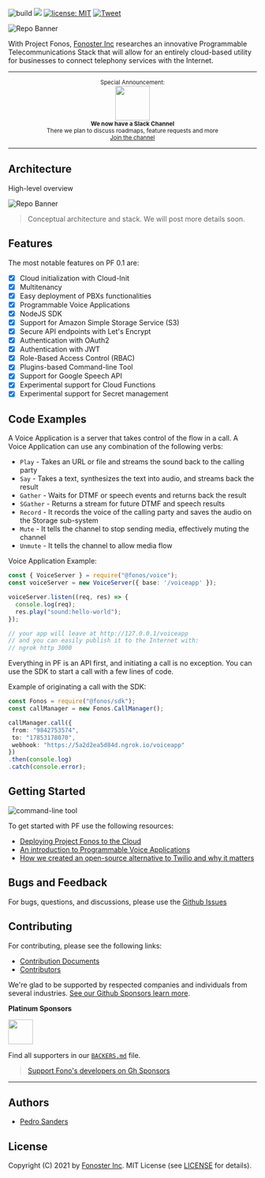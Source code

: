 ![build](https://github.com/fonoster/fonos/workflows/unit%20tests/badge.svg) <a href="./CONTRIBUTING.md"><img src="https://img.shields.io/badge/PRs-welcome-brightgreen.svg"></a> <a href="https://opensource.org/licenses/MIT"><img src="https://img.shields.io/badge/license-MIT-blue.svg" alt="license: MIT"></a> [![Tweet](https://img.shields.io/twitter/url/http/shields.io.svg?style=social)](https://twitter.com/intent/tweet?text=Programmable%20Voice%20&url=https://github.com/fonoster/fonos&via=fonoster&hashtags=voip,sip,webrtc,telephony)

![Repo Banner](https://raw.githubusercontent.com/fonoster/fonos/master/docs/assets/images/repo_banner.jpg)

With Project Fonos, [Fonoster Inc](https://fonoster.com) researches an innovative Programmable Telecommunications Stack that will allow for an entirely cloud-based utility for businesses to connect telephony services with the Internet.

---

<p align="center">
		<sup>Special Announcement:</sup>
		<br>
		<a href="https://form.typeform.com/to/CvQqk9">
			<img width="70px" src="https://assets.brandfolder.com/pl546j-7le8zk-afym5u/original/Slack_Mark_Web.png">
		</a>
		<br>
		<sub><b>We now have a Slack Channel</b></sub>
		<br>
		<sub>There we plan to discuss roadmaps, feature requests and more<br><a href="https://form.typeform.com/to/CvQqk9">Join the channel</a></sub>
</p>

---

## Architecture 

High-level overview

![Repo Banner](https://raw.githubusercontent.com/fonoster/fonos/dev/docs/assets/images/arquitecture.png)

> Conceptual architecture and stack. We will post more details soon.

## Features

The most notable features on PF 0.1 are:

- [x] Cloud initialization with Cloud-Init
- [x] Multitenancy
- [x] Easy deployment of PBXs functionalities
- [x] Programmable Voice Applications
- [x] NodeJS SDK
- [x] Support for Amazon Simple Storage Service (S3)
- [x] Secure API endpoints with Let's Encrypt
- [x] Authentication with OAuth2
- [X] Authentication with JWT 
- [x] Role-Based Access Control (RBAC)
- [x] Plugins-based Command-line Tool
- [x] Support for Google Speech API
- [x] Experimental support for Cloud Functions
- [x] Experimental support for Secret management

## Code Examples

A Voice Application is a server that takes control of the flow in a call. A Voice Application can use any combination of the following verbs:

- `Play` - Takes an URL or file and streams the sound back to the calling party
- `Say` - Takes a text, synthesizes the text into audio, and streams back the result
- `Gather` - Waits for DTMF or speech events and returns back the result
- `SGather` - Returns a stream for future DTMF and speech results
- `Record` - It records the voice of the calling party and saves the audio on the Storage sub-system
- `Mute` - It tells the channel to stop sending media, effectively muting the channel
- `Unmute` - It tells the channel to allow media flow

Voice Application Example:

```typescript
const { VoiceServer } = require("@fonos/voice");
const voiceServer = new VoiceServer({ base: '/voiceapp' });

voiceServer.listen((req, res) => {
  console.log(req);
  res.play("sound:hello-world");
});

// your app will leave at http://127.0.0.1/voiceapp 
// and you can easily publish it to the Internet with:
// ngrok http 3000
```

Everything in PF is an API first, and initiating a call is no exception. You can use the SDK to start a call with a few lines of code.

Example of originating a call with the SDK:

```typescript
const Fonos = require("@fonos/sdk");
const callManager = new Fonos.CallManager();

callManager.call({
 from: "9842753574",
 to: "17853178070",
 webhook: "https://5a2d2ea5d84d.ngrok.io/voiceapp"
})
.then(console.log)
.catch(console.error);
```

## Getting Started

![command-line tool](https://raw.githubusercontent.com/fonoster/fonos/dev/docs/assets/images/console.png)

To get started with PF use the following resources:

- [Deploying Project Fonos to the Cloud](./docs/operator/deploy-your-server.md)
- [An introduction to Programmable Voice Applications](https://github.com/fonoster/blog/blob/main/2021/002/post.md)
- [How we created an open-source alternative to Twilio and why it matters](https://github.com/fonoster/blog/blob/main/2021/001/post.md)

## Bugs and Feedback

For bugs, questions, and discussions, please use the [Github Issues](https://github.com/fonoster/fonos/issues)

## Contributing

For contributing, please see the following links:

 - [Contribution Documents](https://github.com/fonoster/fonos/blob/master/CONTRIBUTING.md)
 - [Contributors](https://github.com/fonoster/fonos/contributors)

We're glad to be supported by respected companies and individuals from several industries. [See our Github Sponsors learn more](https://github.com/sponsors/psanders).

**Platinum Sponsors**

<a href="https://github.com/sponsors/psanders"><img src="https://www.camanio.com/en/wp-content/uploads/sites/11/2018/09/camanio-carerund-cclogga-transparent.png" height="50"/></a>

Find all supporters in our [`BACKERS.md`](./BACKERS.md) file.

> [Support Fono's developers on Gh Sponsors](https://github.com/sponsors/psanders)

---

## Authors
 - [Pedro Sanders](https://github.com/psanders)

## License
Copyright (C) 2021 by [Fonoster Inc](https://fonoster.com). MIT License (see [LICENSE](https://github.com/fonoster/fonos/blob/master/LICENSE) for details).

